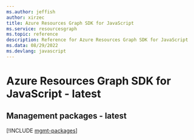 ```yaml
---
ms.author: jeffish
author: xirzec
title: Azure Resources Graph SDK for JavaScript
ms.service: resourcesgraph
ms.topic: reference
description: Reference for Azure Resources Graph SDK for JavaScript
ms.data: 08/29/2022
ms.devlang: javascript
---
```

# Azure Resources Graph SDK for JavaScript - latest

## Management packages - latest
[!INCLUDE [mgmt-packages](resources-graph-mgmt-index.md)]